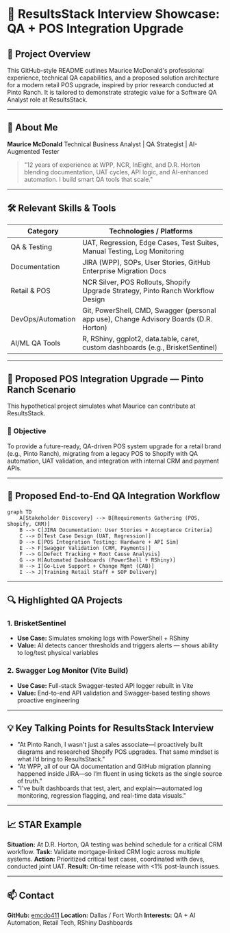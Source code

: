 # 🧪 ResultsStack Interview Showcase: QA + POS Integration Upgrade

## 📌 Project Overview

This GitHub-style README outlines Maurice McDonald's professional experience, technical QA capabilities, and a proposed solution architecture for a modern retail POS upgrade, inspired by prior research conducted at Pinto Ranch. It is tailored to demonstrate strategic value for a Software QA Analyst role at ResultsStack.

---

## 👋 About Me

**Maurice McDonald**
Technical Business Analyst | QA Strategist | AI-Augmented Tester

> "12 years of experience at WPP, NCR, InEight, and D.R. Horton blending documentation, UAT cycles, API logic, and AI-enhanced automation. I build smart QA tools that scale."

---

## 🛠️ Relevant Skills & Tools

| Category          | Technologies / Platforms                                                               |
| ----------------- | -------------------------------------------------------------------------------------- |
| QA & Testing      | UAT, Regression, Edge Cases, Test Suites, Manual Testing, Log Monitoring               |
| Documentation     | JIRA (WPP), SOPs, User Stories, GitHub Enterprise Migration Docs                       |
| Retail & POS      | NCR Silver, POS Rollouts, Shopify Upgrade Strategy, Pinto Ranch Workflow Design        |
| DevOps/Automation | Git, PowerShell, CMD, Swagger (personal app use), Change Advisory Boards (D.R. Horton) |
| AI/ML QA Tools    | R, RShiny, ggplot2, data.table, caret, custom dashboards (e.g., BrisketSentinel)       |

---

## 🚀 Proposed POS Integration Upgrade — Pinto Ranch Scenario

This hypothetical project simulates what Maurice can contribute at ResultsStack.

### 🎯 Objective

To provide a future-ready, QA-driven POS system upgrade for a retail brand (e.g., Pinto Ranch), migrating from a legacy POS to Shopify with QA automation, UAT validation, and integration with internal CRM and payment APIs.

---

## 🔄 Proposed End-to-End QA Integration Workflow

```mermaid
graph TD
    A[Stakeholder Discovery] --> B[Requirements Gathering (POS, Shopify, CRM)]
    B --> C[JIRA Documentation: User Stories + Acceptance Criteria]
    C --> D[Test Case Design (UAT, Regression)]
    D --> E[POS Integration Testing: Hardware + API Sim]
    E --> F[Swagger Validation (CRM, Payments)]
    F --> G[Defect Tracking + Root Cause Analysis]
    G --> H[Automated Dashboards (PowerShell + RShiny)]
    H --> I[Go-Live Support + Change Mgmt (CAB)]
    I --> J[Training Retail Staff + SOP Delivery]
```

---

## 🔍 Highlighted QA Projects

### 1. **BrisketSentinel**

* **Use Case:** Simulates smoking logs with PowerShell + RShiny
* **Value:** AI detects cancer thresholds and triggers alerts — shows ability to log/test physical variables

### 2. **Swagger Log Monitor (Vite Build)**

* **Use Case:** Full-stack Swagger-tested API logger rebuilt in Vite
* **Value:** End-to-end API validation and Swagger-based testing shows proactive engineering

---

## 💡 Key Talking Points for ResultsStack Interview

* "At Pinto Ranch, I wasn't just a sales associate—I proactively built diagrams and researched Shopify POS upgrades. That same mindset is what I’d bring to ResultsStack."
* "At WPP, all of our QA documentation and GitHub migration planning happened inside JIRA—so I’m fluent in using tickets as the single source of truth."
* "I've built dashboards that test, alert, and explain—automated log monitoring, regression flagging, and real-time data visuals."

---

## 📈 STAR Example

**Situation:** At D.R. Horton, QA testing was behind schedule for a critical CRM workflow.
**Task:** Validate mortgage-linked CRM logic across multiple systems.
**Action:** Prioritized critical test cases, coordinated with devs, conducted joint UAT.
**Result:** On-time release with <1% post-launch issues.

---

## 📫 Contact

**GitHub:** [emcdo411](https://github.com/emcdo411)
**Location:** Dallas / Fort Worth
**Interests:** QA + AI Automation, Retail Tech, RShiny Dashboards
